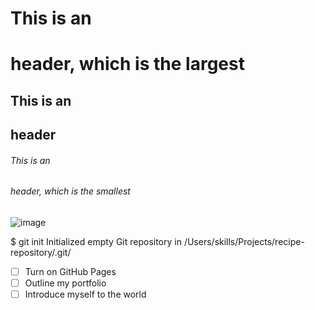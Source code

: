 # This is an <h1> header, which is the largest
## This is an <h2> header
###### This is an <h6> header, which is the smallest


![image](https://user-images.githubusercontent.com/123908368/215378369-ac0cb952-dc77-4a44-a39e-4e5844bc1e29.png)
  
  $ git init
Initialized empty Git repository in /Users/skills/Projects/recipe-repository/.git/
  
  - [ ] Turn on GitHub Pages
- [ ] Outline my portfolio
- [ ] Introduce myself to the world
